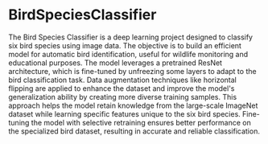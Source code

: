 # BirdSpeciesClassifier

The Bird Species Classifier is a deep learning project designed to classify six bird species using image data. The objective is to build an efficient model for automatic bird identification, useful for wildlife monitoring and educational purposes. The model leverages a pretrained ResNet architecture, which is fine-tuned by unfreezing some layers to adapt to the bird classification task. Data augmentation techniques like horizontal flipping are applied to enhance the dataset and improve the model's generalization ability by creating more diverse training samples. This approach helps the model retain knowledge from the large-scale ImageNet dataset while learning specific features unique to the six bird species. Fine-tuning the model with selective retraining ensures better performance on the specialized bird dataset, resulting in accurate and reliable classification.